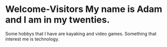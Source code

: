 # Welcome-Visitors My name is Adam and I am in my twenties.
Some hobbys that I have are kayaking and video games.
Something that interest me is technology.
